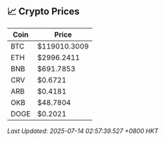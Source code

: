 ## 📈 Crypto Prices

| Coin | Price |
| ---- | ----- |
| BTC | $119010.3009 |
| ETH | $2996.2411 |
| BNB | $691.7853 |
| CRV | $0.6721 |
| ARB | $0.4181 |
| OKB | $48.7804 |
| DOGE | $0.2021 |

_Last Updated: 2025-07-14 02:57:39.527 +0800 HKT_